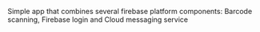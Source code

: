 Simple app that combines several firebase platform components: Barcode scanning, Firebase login and Cloud messaging service
